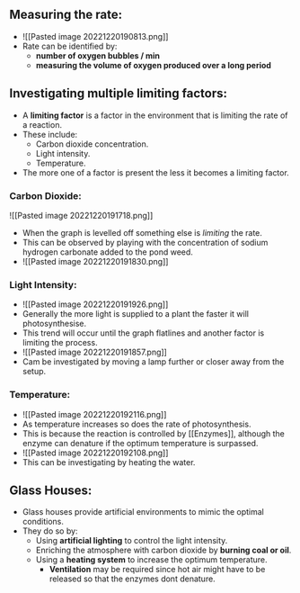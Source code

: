 ## Measuring the rate:
- ![[Pasted image 20221220190813.png]]
- Rate can be identified by:
	- **number of oxygen bubbles / min**
	- **measuring the volume of oxygen produced over a long period**


## Investigating multiple limiting factors:
- A **limiting factor** is a factor in the environment that is limiting the rate of a reaction.
- These include:
	- Carbon dioxide concentration.
	- Light intensity.
	- Temperature.
- The more one of a factor is present the less it becomes a limiting factor.


### Carbon Dioxide:
![[Pasted image 20221220191718.png]]
- When the graph is levelled off something else is *limiting* the rate.
- This can be observed by playing with the concentration of sodium hydrogen carbonate added to the pond weed.
- ![[Pasted image 20221220191830.png]]

###  Light Intensity:
- ![[Pasted image 20221220191926.png]]
- Generally the more light is supplied to a plant the faster it will photosynthesise.
- This trend will occur until the graph flatlines and another factor is limiting the process.
- ![[Pasted image 20221220191857.png]]
- Cam be investigated by moving a lamp further or closer away from the setup.

### Temperature:
- ![[Pasted image 20221220192116.png]]
- As temperature increases so does the rate of photosynthesis.
- This is because the reaction is controlled by [[Enzymes]], although the enzyme can denature if the optimum temperature is surpassed.
- ![[Pasted image 20221220192108.png]]
- This can be investigating by heating the water.

## Glass Houses:
- Glass houses provide artificial environments to mimic the optimal conditions.
- They do so by:
	- Using **artificial lighting** to control the light intensity.
	- Enriching the atmosphere with carbon dioxide by **burning coal or oil**.
	- Using a **heating system** to increase the optimum temperature.
		- **Ventilation** may be required since hot air might have to be released so that the enzymes dont denature.